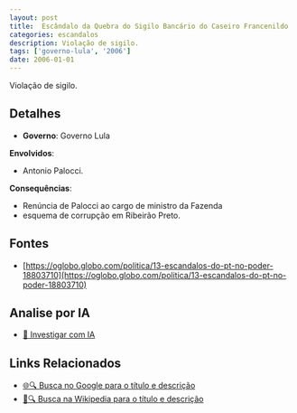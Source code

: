 ```yaml
---
layout: post
title:  Escândalo da Quebra do Sigilo Bancário do Caseiro Francenildo
categories: escandalos
description: Violação de sigilo.
tags: ['governo-lula', '2006']
date: 2006-01-01
---
```


Violação de sigilo.

## Detalhes
- **Governo**: Governo Lula

**Envolvidos**:
- Antonio Palocci.


**Consequências**:
- Renúncia de Palocci ao cargo de ministro da Fazenda
- esquema de corrupção em Ribeirão Preto.


## Fontes
- [https://oglobo.globo.com/politica/13-escandalos-do-pt-no-poder-18803710](https://oglobo.globo.com/politica/13-escandalos-do-pt-no-poder-18803710)


## Analise por IA
- [🤖 Investigar com IA](https://www.perplexity.ai/search?q=Esc%C3%A2ndalo%20da%20Quebra%20do%20Sigilo%20Banc%C3%A1rio%20do%20Caseiro%20Francenildo%20Viola%C3%A7%C3%A3o%20de%20sigilo.%20Governo%20Lula)

## Links Relacionados
- [🌐🔍 Busca no Google para o título e descrição](https://www.google.com/search?q=Esc%C3%A2ndalo%20da%20Quebra%20do%20Sigilo%20Banc%C3%A1rio%20do%20Caseiro%20Francenildo%20Viola%C3%A7%C3%A3o%20de%20sigilo.%20Governo%20Lula)
- [📖🔍 Busca na Wikipedia para o título e descrição](https://pt.wikipedia.org/w/index.php?search=Esc%C3%A2ndalo%20da%20Quebra%20do%20Sigilo%20Banc%C3%A1rio%20do%20Caseiro%20Francenildo%20Viola%C3%A7%C3%A3o%20de%20sigilo.%20Governo%20Lula)

